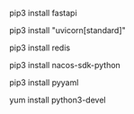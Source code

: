 pip3 install fastapi

pip3 install "uvicorn[standard]"

pip3 install redis

pip3 install nacos-sdk-python

pip3 install pyyaml

yum install python3-devel